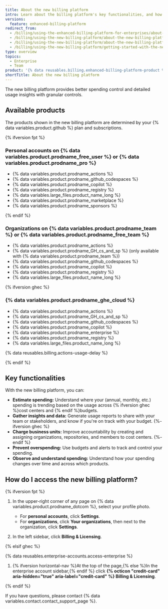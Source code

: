 ```yaml
---
title: About the new billing platform
intro: Learn about the billing platform's key functionalities, and how it can help you manage your spending more effectively.
versions:
  feature: enhanced-billing-platform
redirect_from:
  - /billing/using-the-enhanced-billing-platform-for-enterprises/about-the-enhanced-billing-platform-for-enterprises
  - /billing/using-the-new-billing-platform/about-the-new-billing-platform-for-enterprises
  - /billing/using-the-new-billing-platform/about-the-new-billing-platform
  - /billing/using-the-new-billing-platform/getting-started-with-the-new-billing-platform
type: overview
topics:
  - Enterprise
  - Team
product: '{% data reusables.billing.enhanced-billing-platform-product %}'
shortTitle: About the new billing platform
---
```


The new billing platform provides better spending control and detailed usage insights with granular controls.

## Available products

The products shown in the new billing platform are determined by your {% data variables.product.github %} plan and subscriptions.

{% ifversion fpt %}

### Personal accounts on {% data variables.product.prodname_free_user %} or {% data variables.product.prodname_pro %}

* {% data variables.product.prodname_actions %}
* {% data variables.product.prodname_github_codespaces %}
* {% data variables.product.prodname_copilot %}
* {% data variables.product.prodname_registry %}
* {% data variables.large_files.product_name_long %}
* {% data variables.product.prodname_marketplace %}
* {% data variables.product.prodname_sponsors %}

{% endif %}

### Organizations on {% data variables.product.prodname_team %} or {% data variables.product.prodname_free_team %}

* {% data variables.product.prodname_actions %}
* {% data variables.product.prodname_GH_cs_and_sp %} (only available with {% data variables.product.prodname_team %})
* {% data variables.product.prodname_github_codespaces %}
* {% data variables.product.prodname_copilot %}
* {% data variables.product.prodname_registry %}
* {% data variables.large_files.product_name_long %}

{% ifversion ghec %}

### {% data variables.product.prodname_ghe_cloud %}

* {% data variables.product.prodname_actions %}
* {% data variables.product.prodname_GH_cs_and_sp %}
* {% data variables.product.prodname_github_codespaces %}
* {% data variables.product.prodname_copilot %}
* {% data variables.product.prodname_enterprise %}
* {% data variables.product.prodname_registry %}
* {% data variables.large_files.product_name_long %}

{% data reusables.billing.actions-usage-delay %}

{% endif %}

## Key functionalities

With the new billing platform, you can:

* **Estimate spending:** Understand where your (annual, monthly, etc.) spending is trending based on the usage across {% ifversion ghec %}cost centers and {% endif %}budgets.
* **Gather insights and data:** Generate usage reports to share with your team or stakeholders, and know if you're on track with your budget.
{%- ifversion ghec %}
* **Charge business units:** Improve accountability by creating and assigning organizations, repositories, and members to cost centers.
{%- endif %}
* **Prevent overspending:** Use budgets and alerts to track and control your spending.
* **Observe and understand spending:** Understand how your spending changes over time and across which products.

## How do I access the new billing platform?

{% ifversion fpt %}

1. In the upper-right corner of any page on {% data variables.product.prodname_dotcom %}, select your profile photo.

   * For **personal accounts**, click **Settings**.
   * For **organizations**, click **Your organizations**, then next to the organization, click **Settings**.
1. In the left sidebar, click **Billing & Licensing**.

{% elsif ghec %}

{% data reusables.enterprise-accounts.access-enterprise %}
1. {% ifversion horizontal-nav %}At the top of the page,{% else %}In the enterprise account sidebar,{% endif %} click **{% octicon "credit-card" aria-hidden="true" aria-label="credit-card" %} Billing & Licensing**.

{% endif %}

If you have questions, please contact {% data variables.contact.contact_support_page %}.
